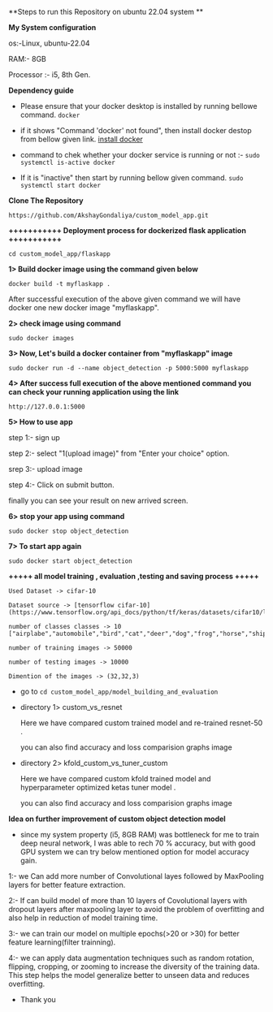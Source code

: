 **Steps to run this Repository on ubuntu 22.04 system **

**My System configuration**

os:-Linux, ubuntu-22.04

RAM:- 8GB

Processor :- i5, 8th Gen.

**Dependency guide**

- Please ensure that your docker desktop is installed by running bellowe command.
`docker` 

- if it shows "Command 'docker' not found", then install docker destop from bellow given link.
[install docker](https://docs.docker.com/engine/install/ubuntu/)

- command to chek whether your docker service is running or not :- 
`sudo systemctl is-active docker` 

- If it is "inactive" then start by running bellow given command.
`sudo systemctl start docker` 

**Clone The Repository**

`https://github.com/AkshayGondaliya/custom_model_app.git`

**+++++++++++  Deployment process for dockerized flask application  +++++++++++**

`cd custom_model_app/flaskapp` 

**1> Build docker image using the command given below**

`docker build -t myflaskapp .`

After successful execution of the above given command we will have docker one new docker image "myflaskapp".

**2> check image using command**

`sudo docker images`

**3> Now, Let's build a docker container from "myflaskapp" image**

`sudo docker run -d --name object_detection -p 5000:5000 myflaskapp`

**4> After success full execution of the above mentioned command  you can check your running application using the link**

`http://127.0.0.1:5000`

**5> How to use app**

step 1:- sign up

step 2:- select "1(upload image)" from "Enter your choice" option.

srep 3:- upload image 

step 4:- Click on submit button.

finally you can see your result on new arrived screen.


**6> stop your app using command**

`sudo docker stop object_detection`

**7> To start app again**

`sudo docker start object_detection`

**+++++  all model training , evaluation ,testing and saving process  +++++**

    Used Dataset -> cifar-10

    Dataset source -> [tensorflow cifar-10](https://www.tensorflow.org/api_docs/python/tf/keras/datasets/cifar10/load_data)

    number of classes classes -> 10  ["airplabe","automobile","bird","cat","deer","dog","frog","horse","ship","Truck"]

    number of training images -> 50000

    number of testing images -> 10000

    Dimention of the images -> (32,32,3)

- go to `cd custom_model_app/model_building_and_evaluation`

- directory 1> custom_vs_resnet
      
    Here we have compared custom trained model and re-trained resnet-50 .

    you can also find accuracy and loss comparision graphs image

- directory 2> kfold_custom_vs_tuner_custom
      
    Here we have compared custom kfold trained model and hyperparameter optimized ketas tuner model .

    you can also find accuracy and loss comparision graphs image



**Idea on further improvement of custom object detection model**

- since my system property (i5, 8GB RAM) was bottleneck for me to train deep neural network, I was able to rech 70 % accuracy, but with good GPU system we can 
  try below mentioned option for model accuracy gain.  

1:- we Can add more  number of Convolutional layes followed by MaxPooling layers for better feature extraction. 

2:- If can build model of more than 10 layers of Covolutional layers with dropout layers after maxpooling layer to avoid the problem of overfitting and also help in reduction of model training time.

3:- we can train our model on multiple epochs(>20 or >30) for better feature learning(filter trainning).

4:- we can apply data augmentation techniques such as random rotation, flipping, cropping, or zooming to increase the diversity of the training data. This step helps the model generalize better to unseen data and reduces overfitting.

- Thank you
